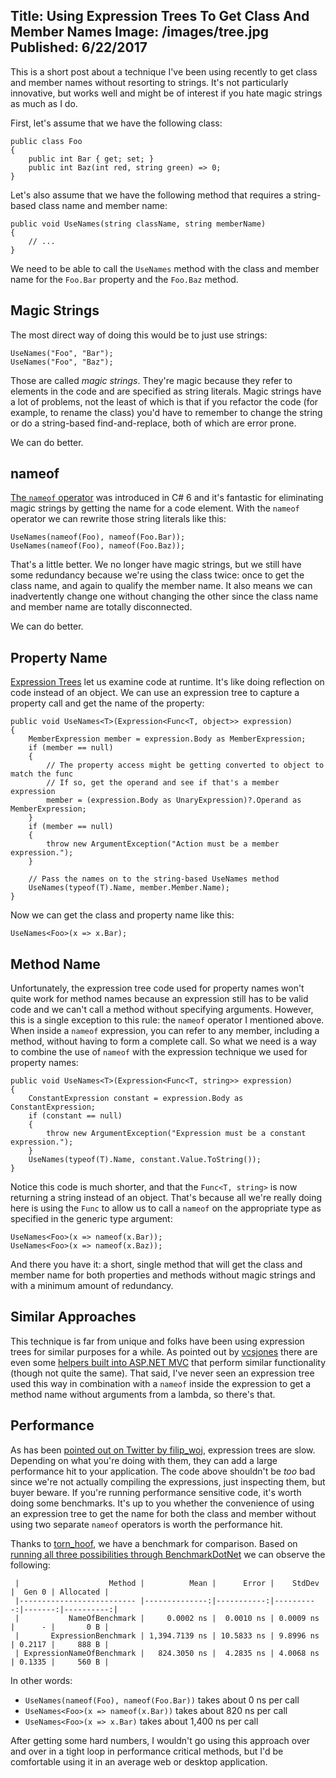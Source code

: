 Title: Using Expression Trees To Get Class And Member Names
Image: /images/tree.jpg
Published: 6/22/2017
---
This is a short post about a technique I've been using recently to get class and member names without resorting to strings. It's not particularly innovative, but works well and might be of interest if you hate magic strings as much as I do.

First, let's assume that we have the following class:

```
public class Foo
{
	public int Bar { get; set; }
	public int Baz(int red, string green) => 0;
}
```

Let's also assume that we have the following method that requires a string-based class name and member name:

```
public void UseNames(string className, string memberName)
{
    // ...
}
```

We need to be able to call the `UseNames` method with the class and member name for the `Foo.Bar` property and the `Foo.Baz` method.

## Magic Strings

The most direct way of doing this would be to just use strings:

```
UseNames("Foo", "Bar");
UseNames("Foo", "Baz");
```

Those are called *magic strings*. They're magic because they refer to elements in the code and are specified as string literals. Magic strings have a lot of problems, not the least of which is that if you refactor the code (for example, to rename the class) you'd have to remember to change the string or do a string-based find-and-replace, both of which are error prone.

We can do better.

## nameof

[The `nameof` operator](https://docs.microsoft.com/en-us/dotnet/csharp/language-reference/keywords/nameof) was introduced in C# 6 and it's fantastic for eliminating magic strings by getting the name for a code element. With the `nameof` operator we can rewrite those string literals like this:

```
UseNames(nameof(Foo), nameof(Foo.Bar));
UseNames(nameof(Foo), nameof(Foo.Baz));
```

That's a little better. We no longer have magic strings, but we still have some redundancy because we're using the class twice: once to get the class name, and again to qualify the member name. It also means we can inadvertently change one without changing the other since the class name and member name are totally disconnected.

We can do better.

## Property Name

[Expression Trees](https://docs.microsoft.com/en-us/dotnet/csharp/programming-guide/concepts/expression-trees/) let us examine code at runtime. It's like doing reflection on code instead of an object. We can use an expression tree to capture a property call and get the name of the property:

```
public void UseNames<T>(Expression<Func<T, object>> expression)
{
	MemberExpression member = expression.Body as MemberExpression;
	if (member == null)
	{
		// The property access might be getting converted to object to match the func
		// If so, get the operand and see if that's a member expression
		member = (expression.Body as UnaryExpression)?.Operand as MemberExpression;
	}
	if (member == null)
	{
		throw new ArgumentException("Action must be a member expression.");
	}

    // Pass the names on to the string-based UseNames method
	UseNames(typeof(T).Name, member.Member.Name);
}
```

Now we can get the class and property name like this:

```
UseNames<Foo>(x => x.Bar);
```

## Method Name

Unfortunately, the expression tree code used for property names won't quite work for method names because an expression still has to be valid code and we can't call a method without specifying arguments. However, this is a single exception to this rule: the `nameof` operator I mentioned above. When inside a `nameof` expression, you can refer to any member, including a method, without having to form a complete call. So what we need is a way to combine the use of `nameof` with the expression technique we used for property names:

```
public void UseNames<T>(Expression<Func<T, string>> expression)
{
	ConstantExpression constant = expression.Body as ConstantExpression;
	if (constant == null)
	{
		throw new ArgumentException("Expression must be a constant expression.");
	}
	UseNames(typeof(T).Name, constant.Value.ToString());
}
```

Notice this code is much shorter, and that the `Func<T, string>` is now returning a string instead of an object. That's because all we're really doing here is using the `Func` to allow us to call a `nameof` on the appropriate type as specified in the generic type argument:

```
UseNames<Foo>(x => nameof(x.Bar));
UseNames<Foo>(x => nameof(x.Baz));
```

And there you have it: a short, single method that will get the class and member name for both properties and methods without magic strings and with a minimum amount of redundancy.

## Similar Approaches

This technique is far from unique and folks have been using expression trees for similar purposes for a while. As pointed out by [vcsjones](https://twitter.com/vcsjones) there are even some [helpers built into ASP.NET MVC](https://github.com/aspnet/Mvc/blob/4bddb5ff1b42b353ab66c7bd31356d3353c79b7d/src/Microsoft.AspNetCore.Mvc.ViewFeatures/Internal/ExpressionHelper.cs#L22) that perform similar functionality (though not quite the same). That said, I've never seen an expression tree used this way in combination with a `nameof` inside the expression to get a method name without arguments from a lambda, so there's that.

## Performance

As has been [pointed out on Twitter by filip_woj](https://twitter.com/filip_woj/status/877905232272867328), expression trees are slow. Depending on what you're doing with them, they can add a large performance hit to your application. The code above shouldn't be *too* bad since we're not actually compiling the expressions, just inspecting them, but buyer beware. If you're running performance sensitive code, it's worth doing some benchmarks. It's up to you whether the convenience of using an expression tree to get the name for both the class and member without using two separate `nameof` operators is worth the performance hit.

Thanks to [torn_hoof](https://twitter.com/torn_hoof), we have a benchmark for comparison. Based on [running all three possibilities through BenchmarkDotNet](https://gist.github.com/Tornhoof/2bb73db914a13825ec7c0eb89d8d6b6a) we can observe the following:

```
 |                    Method |          Mean |      Error |    StdDev |  Gen 0 | Allocated |
 |-------------------------- |--------------:|-----------:|----------:|-------:|----------:|
 |           NameOfBenchmark |     0.0002 ns |  0.0010 ns | 0.0009 ns |      - |       0 B |
 |       ExpressionBenchmark | 1,394.7139 ns | 10.5833 ns | 9.8996 ns | 0.2117 |     888 B |
 | ExpressionNameOfBenchmark |   824.3050 ns |  4.2835 ns | 4.0068 ns | 0.1335 |     560 B |
```

In other words:
* `UseNames(nameof(Foo), nameof(Foo.Bar))` takes about 0 ns per call
* `UseNames<Foo>(x => nameof(x.Bar))` takes about 820 ns per call
* `UseNames<Foo>(x => x.Bar)` takes about 1,400 ns per call

After getting some hard numbers, I wouldn't go using this approach over and over in a tight loop in performance critical methods, but I'd be comfortable using it in an average web or desktop application.